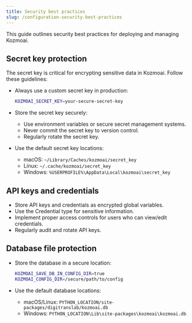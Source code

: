 ```yaml
---
title: Security best practices
slug: /configuration-security-best-practices
---
```


This guide outlines security best practices for deploying and managing Kozmoai.

## Secret key protection

The secret key is critical for encrypting sensitive data in Kozmoai. Follow these guidelines:

- Always use a custom secret key in production:

  ```bash
  KOZMOAI_SECRET_KEY=your-secure-secret-key
  ```

- Store the secret key securely:

  - Use environment variables or secure secret management systems.
  - Never commit the secret key to version control.
  - Regularly rotate the secret key.

- Use the default secret key locations:
  - macOS: `~/Library/Caches/kozmoai/secret_key`
  - Linux: `~/.cache/kozmoai/secret_key`
  - Windows: `%USERPROFILE%\AppData\Local\kozmoai\secret_key`

## API keys and credentials

- Store API keys and credentials as encrypted global variables.
- Use the Credential type for sensitive information.
- Implement proper access controls for users who can view/edit credentials.
- Regularly audit and rotate API keys.

## Database file protection

- Store the database in a secure location:

   ```bash
   KOZMOAI_SAVE_DB_IN_CONFIG_DIR=true
   KOZMOAI_CONFIG_DIR=/secure/path/to/config
   ```

- Use the default database locations:
   - macOS/Linux: `PYTHON_LOCATION/site-packages/digitranslab/kozmoai.db`
   - Windows: `PYTHON_LOCATION\Lib\site-packages\kozmoai\kozmoai.db`

